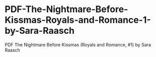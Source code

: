 # PDF-The-Nightmare-Before-Kissmas-Royals-and-Romance-1-by-Sara-Raasch
PDF The Nightmare Before Kissmas (Royals and Romance, #1) by Sara Raasch
